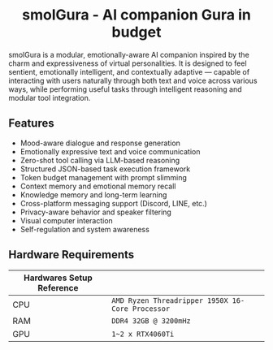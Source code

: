 <div align="center">
    <h1 align="center">smolGura - AI companion Gura in budget</h1>
</div>


smolGura is a modular, emotionally-aware AI companion inspired by the charm and expressiveness of virtual personalities. It is designed to feel sentient, emotionally intelligent, and contextually adaptive — capable of interacting with users naturally through both text and voice across various ways, while performing useful tasks through intelligent reasoning and modular tool integration.

## Features

- Mood-aware dialogue and response generation
- Emotionally expressive text and voice communication
- Zero-shot tool calling via LLM-based reasoning
- Structured JSON-based task execution framework
- Token budget management with prompt slimming
- Context memory and emotional memory recall
- Knowledge memory and long-term learning
- Cross-platform messaging support (Discord, LINE, etc.)
- Privacy-aware behavior and speaker filtering
- Visual computer interaction
- Self-regulation and system awareness

## Hardware Requirements

|Hardwares Setup Reference||
|-|-|
| CPU | `AMD Ryzen Threadripper 1950X 16-Core Processor` |
| RAM |`DDR4 32GB @ 3200mHz`|
| GPU | `1~2 x RTX4060Ti` |

